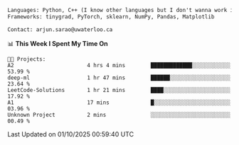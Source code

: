 ```txt
Languages: Python, C++ (I know other languages but I don't wanna work in em)
Frameworks: tinygrad, PyTorch, sklearn, NumPy, Pandas, Matplotlib

Contact: arjun.sarao@uwaterloo.ca
```

<!--START_SECTION:waka-->
📊 **This Week I Spent My Time On** 

```text
🐱‍💻 Projects: 
A2                       4 hrs 4 mins        █████████████░░░░░░░░░░░░   53.99 % 
deep-ml                  1 hr 47 mins        ██████░░░░░░░░░░░░░░░░░░░   23.64 % 
LeetCode-Solutions       1 hr 21 mins        ████░░░░░░░░░░░░░░░░░░░░░   17.92 % 
A1                       17 mins             █░░░░░░░░░░░░░░░░░░░░░░░░   03.96 % 
Unknown Project          2 mins              ░░░░░░░░░░░░░░░░░░░░░░░░░   00.49 % 
```


 Last Updated on 01/10/2025 00:59:40 UTC
<!--END_SECTION:waka-->
